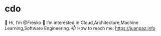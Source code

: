 # cdo
👋 Hi, I’m @Fresko
👀 I’m interested in Cloud,Architecture,Machine Learning,Software Engineering.
📫 How to reach me:
https://juanpaz.info
